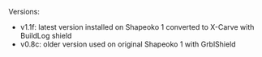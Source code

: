 Versions:
- v1.1f: latest version installed on Shapeoko 1 converted to X-Carve with BuildLog shield
- v0.8c: older version used on original Shapeoko 1 with GrblShield
